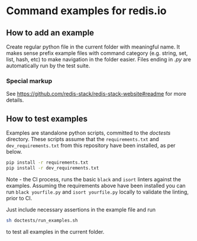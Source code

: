 # Command examples for redis.io

## How to add an example

Create regular python file in the current folder with meaningful name. It makes sense prefix example files with 
command category (e.g. string, set, list, hash, etc) to make navigation in the folder easier. Files ending in *.py* 
are automatically run by the test suite.

### Special markup

See https://github.com/redis-stack/redis-stack-website#readme for more details.

## How to test examples

Examples are standalone python scripts, committed to the *doctests* directory. These scripts assume that the
```requirements.txt``` and ```dev_requirements.txt``` from this repository have been installed, as per below.

```bash
pip install -r requirements.txt
pip install -r dev_requirements.txt
```

Note - the CI process, runs the basic ```black``` and ```isort``` linters against the examples. Assuming 
the requirements above have been installed you can run ```black yourfile.py``` and ```isort yourfile.py``` 
locally to validate the linting, prior to CI.

Just include necessary assertions in the example file and run
```bash
sh doctests/run_examples.sh
```
to test all examples in the current folder.
